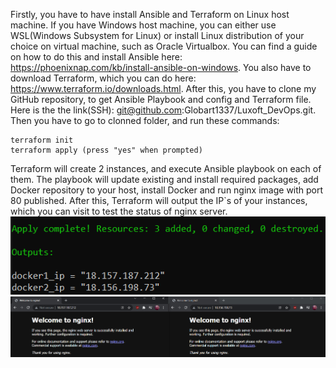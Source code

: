 Firstly, you have to have install Ansible and Terraform on Linux host machine.
If you have Windows host machine, you can either use WSL(Windows Subsystem for Linux) or install Linux distribution of your choice on virtual machine, such as Oracle Virtualbox. You can find a guide on how to do this and install Ansible here: https://phoenixnap.com/kb/install-ansible-on-windows. You also have to download Terraform, which you can do here: https://www.terraform.io/downloads.html.
After this, you have to clone my GitHub repository, to get Ansible Playbook and config and Terraform file. Here is the the link(SSH): git@github.com:Globart1337/Luxoft_DevOps.git.
Then you have to go to clonned folder, and run these commands:
``` 
terraform init
terraform apply (press "yes" when prompted)
``` 
Terraform will create 2 instances, and execute Ansible playbook on each of them. The playbook will update existing and install required packages, add Docker repository to your host, install Docker and run nginx image with port 80 published. After this, Terraform will output the IP`s of your instances, which you can visit to test the status of nginx server.
![](images/img1.png)
![](images/img2.png)